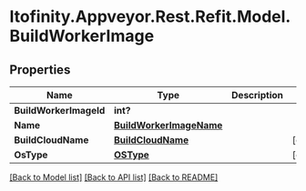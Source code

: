 # Itofinity.Appveyor.Rest.Refit.Model.BuildWorkerImage
## Properties

Name | Type | Description | Notes
------------ | ------------- | ------------- | -------------
**BuildWorkerImageId** | **int?** |  | 
**Name** | [**BuildWorkerImageName**](BuildWorkerImageName.md) |  | 
**BuildCloudName** | [**BuildCloudName**](BuildCloudName.md) |  | [optional] 
**OsType** | [**OSType**](OSType.md) |  | [optional] 

[[Back to Model list]](../README.md#documentation-for-models) [[Back to API list]](../README.md#documentation-for-api-endpoints) [[Back to README]](../README.md)

